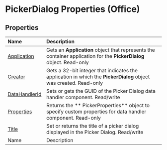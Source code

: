 
# PickerDialog Properties (Office)

## Properties



|**Name**|**Description**|
|:-----|:-----|
| [Application](7e8cdb9f-0261-5267-058f-39c00d6c9db2.md)|Gets an  **Application** object that represents the container application for the **PickerDialog** object. Read-only|
| [Creator](1c4ac795-ba4d-62e8-3d7d-e656bcbf85d3.md)|Gets a 32-bit integer that indicates the application in which the  **PickerDialog** object was created. Read-only|
| [DataHandlerId](6c494116-74a2-1fdc-bc1c-033191adfca1.md)|Sets or gets the GUID of the Picker Dialog data handler component. Read/write|
| [Properties](053b5d62-9d9a-68ed-c7ed-cf4df7053ecc.md)|Returns the ** PickerProperties** object to specify custom properties for data handler component. Read-only|
| [Title](76531e47-91a4-4d82-7825-ab900c5bf8e2.md)|Set or returns the title of a picker dialog displayed in the Picker Dialog. Read/write|
|Name|Description|
